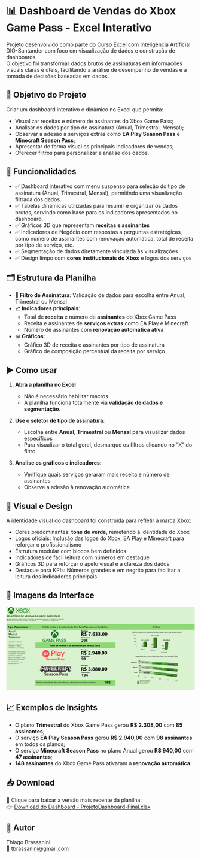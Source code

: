 # 📊 Dashboard de Vendas do Xbox Game Pass - Excel Interativo

Projeto desenvolvido como parte do Curso Excel com Inteligência Artificial DIO-Santander com foco em visualização de dados e construção de dashboards.  
O objetivo foi transformar dados brutos de assinaturas em informações visuais claras e úteis, facilitando a análise de desempenho de vendas e a tomada de decisões baseadas em dados.

## 🎯 Objetivo do Projeto

Criar um dashboard interativo e dinâmico no Excel que permita:

- Visualizar receitas e número de assinantes do Xbox Game Pass;
- Analisar os dados por tipo de assinatura (Anual, Trimestral, Mensal);
- Observar a adesão a serviços extras como **EA Play Season Pass** e **Minecraft Season Pass**;
- Apresentar de forma visual os principais indicadores de vendas;
- Oferecer filtros para personalizar a análise dos dados.

## 🧩 Funcionalidades

- ✅ Dashboard interativo com menu suspenso para seleção do tipo de assinatura (Anual, Trimestral, Mensal), permitindo uma visualização filtrada dos dados.
- ✅ Tabelas dinâmicas utilizadas para resumir e organizar os dados brutos, servindo como base para os indicadores apresentados no dashboard.
- ✅ Gráficos 3D que representam **receitas e assinantes**
- ✅ Indicadores de Negócio com respostas a perguntas estratégicas, como número de assinantes com renovação automática, total de receita por tipo de serviço, etc.
- ✅ Segmentação de dados diretamente vinculada às visualizações
- ✅ Design limpo com **cores institucionais do Xbox** e logos dos serviços

## 🗂 Estrutura da Planilha

- **📄 Filtro de Assinatura**: Validação de dados para escolha entre Anual, Trimestral ou Mensal
- **📈 Indicadores principais**:
  - Total de **receita** e número de **assinantes** do Xbox Game Pass
  - Receita e assinantes de **serviços extras** como EA Play e Minecraft
  - Número de assinantes com **renovação automática ativa**
- **📊 Gráficos**:
  - Gráfico 3D de receita e assinantes por tipo de assinatura
  - Gráfico de composição percentual da receita por serviço

## ▶️ Como usar

1. **Abra a planilha no Excel**
   - Não é necessário habilitar macros.
   - A planilha funciona totalmente via **validação de dados e segmentação**.

2. **Use o seletor de tipo de assinatura**:
   - Escolha entre **Anual**, **Trimestral** ou **Mensal** para visualizar dados específicos
   - Para visualizar o total geral, desmarque os filtros clicando no “X” do filtro

3. **Analise os gráficos e indicadores**:
   - Verifique quais serviços geraram mais receita e número de assinantes
   - Observe a adesão à renovação automática

## 🎨 Visual e Design

A identidade visual do dashboard foi construída para refletir a marca Xbox:

- Cores predominantes: **tons de verde**, remetendo à identidade do Xbox
- Logos oficiais: Inclusão das logos do Xbox, EA Play e Minecraft para reforçar o profissionalismo
- Estrutura modular com blocos bem definidos
- Indicadores de fácil leitura com números em destaque
- Gráficos 3D para reforçar o apelo visual e a clareza dos dados
- Destaque para KPIs: Números grandes e em negrito para facilitar a leitura dos indicadores principais

## 📸 Imagens da Interface

![Captura do Dashboard](https://github.com/tbrssnn/dashboard-vendas-excel/blob/main/images/Captura%20de%20tela.jpg?raw=true)

## 📈 Exemplos de Insights

- O plano **Trimestral** do Xbox Game Pass gerou **R$ 2.308,00** com **85 assinantes**;
- O serviço **EA Play Season Pass** gerou **R$ 2.940,00** com **98 assinantes** em todos os planos;
- O serviço **Minecraft Season Pass** no plano Anual gerou **R$ 940,00** com **47 assinantes**;
- **148 assinantes** do Xbox Game Pass ativaram a **renovação automática**.

## 📥 Download

📂 Clique para baixar a versão mais recente da planilha:  
👉 [Download do Dashboard - ProjetoDashboard-Final.xlsx](https://github.com/tbrssnn/dashboard-vendas-excel/blob/main/files/ProjetoDashboard-Final.xlsx?raw=true)

## 🧠 Autor

Thiago Brassanini  
📧 tbrassanini@gmail.com  
